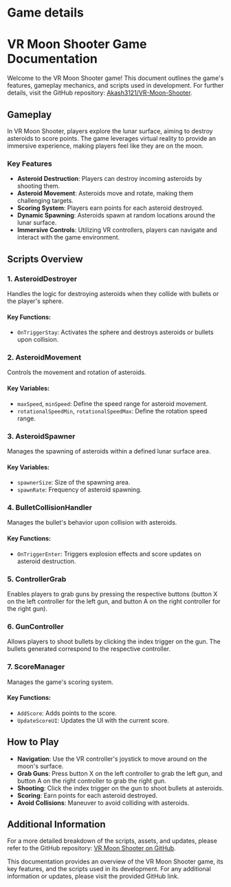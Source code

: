 # Game details

# VR Moon Shooter Game Documentation
 
Welcome to the VR Moon Shooter game! This document outlines the game's features, gameplay mechanics, and scripts used in development. For further details, visit the GitHub repository: [Akash3121/VR-Moon-Shooter](https://github.com/Akash3121/VR-Moon-Shooter).
 
## Gameplay
 
In VR Moon Shooter, players explore the lunar surface, aiming to destroy asteroids to score points. The game leverages virtual reality to provide an immersive experience, making players feel like they are on the moon.

### Key Features
 
- **Asteroid Destruction**: Players can destroy incoming asteroids by shooting them.
- **Asteroid Movement**: Asteroids move and rotate, making them challenging targets.
- **Scoring System**: Players earn points for each asteroid destroyed.
- **Dynamic Spawning**: Asteroids spawn at random locations around the lunar surface.
- **Immersive Controls**: Utilizing VR controllers, players can navigate and interact with the game environment.

## Scripts Overview
 
### 1. AsteroidDestroyer
 
Handles the logic for destroying asteroids when they collide with bullets or the player's sphere.
 
#### Key Functions:
 
- `OnTriggerStay`: Activates the sphere and destroys asteroids or bullets upon collision.
 
### 2. AsteroidMovement
 
Controls the movement and rotation of asteroids.
 
#### Key Variables:
 
- `maxSpeed`, `minSpeed`: Define the speed range for asteroid movement.
- `rotationalSpeedMin`, `rotationalSpeedMax`: Define the rotation speed range.
 
### 3. AsteroidSpawner
 
Manages the spawning of asteroids within a defined lunar surface area.
 
#### Key Variables:
 
- `spawnerSize`: Size of the spawning area.
- `spawnRate`: Frequency of asteroid spawning.
 
### 4. BulletCollisionHandler
 
Manages the bullet's behavior upon collision with asteroids.
 
#### Key Functions:
 
- `OnTriggerEnter`: Triggers explosion effects and score updates on asteroid destruction.
 
### 5. ControllerGrab
 
Enables players to grab guns by pressing the respective buttons (button X on the left controller for the left gun, and button A on the right controller for the right gun).

### 6. GunController
 
Allows players to shoot bullets by clicking the index trigger on the gun. The bullets generated correspond to the respective controller.

### 7. ScoreManager
 
Manages the game's scoring system.
 
#### Key Functions:
 
- `AddScore`: Adds points to the score.
- `UpdateScoreUI`: Updates the UI with the current score.

## How to Play
 
- **Navigation**: Use the VR controller's joystick to move around on the moon's surface.
- **Grab Guns**: Press button X on the left controller to grab the left gun, and button A on the right controller to grab the right gun.
- **Shooting**: Click the index trigger on the gun to shoot bullets at asteroids.
- **Scoring**: Earn points for each asteroid destroyed.
- **Avoid Collisions**: Maneuver to avoid colliding with asteroids.
 
## Additional Information
 
For a more detailed breakdown of the scripts, assets, and updates, please refer to the GitHub repository: [VR Moon Shooter on GitHub](https://github.com/Akash3121/VR-Moon-Shooter).
 
This documentation provides an overview of the VR Moon Shooter game, its key features, and the scripts used in its development. For any additional information or updates, please visit the provided GitHub link.